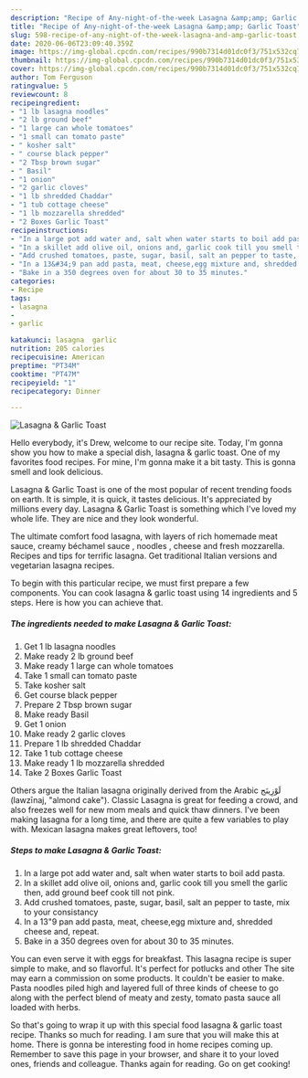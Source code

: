 ```yaml
---
description: "Recipe of Any-night-of-the-week Lasagna &amp;amp; Garlic Toast"
title: "Recipe of Any-night-of-the-week Lasagna &amp;amp; Garlic Toast"
slug: 598-recipe-of-any-night-of-the-week-lasagna-and-amp-garlic-toast
date: 2020-06-06T23:09:40.359Z
image: https://img-global.cpcdn.com/recipes/990b7314d01dc0f3/751x532cq70/lasagna-garlic-toast-recipe-main-photo.jpg
thumbnail: https://img-global.cpcdn.com/recipes/990b7314d01dc0f3/751x532cq70/lasagna-garlic-toast-recipe-main-photo.jpg
cover: https://img-global.cpcdn.com/recipes/990b7314d01dc0f3/751x532cq70/lasagna-garlic-toast-recipe-main-photo.jpg
author: Tom Ferguson
ratingvalue: 5
reviewcount: 8
recipeingredient:
- "1 lb lasagna noodles"
- "2 lb ground beef"
- "1 large can whole tomatoes"
- "1 small can tomato paste"
- " kosher salt"
- " course black pepper"
- "2 Tbsp brown sugar"
- " Basil"
- "1 onion"
- "2 garlic cloves"
- "1 lb shredded Chaddar"
- "1 tub cottage cheese"
- "1 lb mozzarella shredded"
- "2 Boxes Garlic Toast"
recipeinstructions:
- "In a large pot add water and, salt when water starts to boil add pasta."
- "In a skillet add olive oil, onions and, garlic cook till you smell the garlic then, add ground beef cook till not pink."
- "Add crushed tomatoes, paste, sugar, basil, salt an pepper to taste, mix to your consistancy"
- "In a 13&#34;9 pan add pasta, meat, cheese,egg mixture and, shredded cheese and, repeat."
- "Bake in a 350 degrees oven for about 30 to 35 minutes."
categories:
- Recipe
tags:
- lasagna
- 
- garlic

katakunci: lasagna  garlic 
nutrition: 205 calories
recipecuisine: American
preptime: "PT34M"
cooktime: "PT47M"
recipeyield: "1"
recipecategory: Dinner

---
```



![Lasagna &amp; Garlic Toast](https://img-global.cpcdn.com/recipes/990b7314d01dc0f3/751x532cq70/lasagna-garlic-toast-recipe-main-photo.jpg)

Hello everybody, it's Drew, welcome to our recipe site. Today, I'm gonna show you how to make a special dish, lasagna &amp; garlic toast. One of my favorites food recipes. For mine, I'm gonna make it a bit tasty. This is gonna smell and look delicious.

Lasagna &amp; Garlic Toast is one of the most popular of recent trending foods on earth. It is simple, it is quick, it tastes delicious. It's appreciated by millions every day. Lasagna &amp; Garlic Toast is something which I've loved my whole life. They are nice and they look wonderful.

The ultimate comfort food lasagna, with layers of rich homemade meat sauce, creamy béchamel sauce , noodles , cheese and fresh mozzarella. Recipes and tips for terrific lasagna. Get traditional Italian versions and vegetarian lasagna recipes.


To begin with this particular recipe, we must first prepare a few components. You can cook lasagna &amp; garlic toast using 14 ingredients and 5 steps. Here is how you can achieve that.

<!--inarticleads1-->

##### The ingredients needed to make Lasagna &amp; Garlic Toast:

1. Get 1 lb lasagna noodles
1. Make ready 2 lb ground beef
1. Make ready 1 large can whole tomatoes
1. Take 1 small can tomato paste
1. Take  kosher salt
1. Get  course black pepper
1. Prepare 2 Tbsp brown sugar
1. Make ready  Basil
1. Get 1 onion
1. Make ready 2 garlic cloves
1. Prepare 1 lb shredded Chaddar
1. Take 1 tub cottage cheese
1. Make ready 1 lb mozzarella shredded
1. Take 2 Boxes Garlic Toast


Others argue the Italian lasagna originally derived from the Arabic لَوْزِينَج‎ (lawzīnaj, &#34;almond cake&#34;). Classic Lasagna is great for feeding a crowd, and also freezes well for new mom meals and quick thaw dinners. I&#39;ve been making lasagna for a long time, and there are quite a few variables to play with. Mexican lasagna makes great leftovers, too! 

<!--inarticleads2-->

##### Steps to make Lasagna &amp; Garlic Toast:

1. In a large pot add water and, salt when water starts to boil add pasta.
1. In a skillet add olive oil, onions and, garlic cook till you smell the garlic then, add ground beef cook till not pink.
1. Add crushed tomatoes, paste, sugar, basil, salt an pepper to taste, mix to your consistancy
1. In a 13&#34;9 pan add pasta, meat, cheese,egg mixture and, shredded cheese and, repeat.
1. Bake in a 350 degrees oven for about 30 to 35 minutes.


You can even serve it with eggs for breakfast. This lasagna recipe is super simple to make, and so flavorful. It&#39;s perfect for potlucks and other The site may earn a commission on some products. It couldn&#39;t be easier to make. Pasta noodles piled high and layered full of three kinds of cheese to go along with the perfect blend of meaty and zesty, tomato pasta sauce all loaded with herbs. 

So that's going to wrap it up with this special food lasagna &amp; garlic toast recipe. Thanks so much for reading. I am sure that you will make this at home. There is gonna be interesting food in home recipes coming up. Remember to save this page in your browser, and share it to your loved ones, friends and colleague. Thanks again for reading. Go on get cooking!
